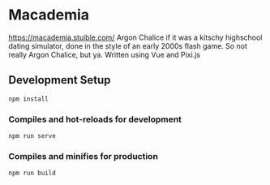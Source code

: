 # Macademia
https://macademia.stuible.com/
Argon Chalice if it was a kitschy highschool dating simulator, done in the style of an early 2000s flash game.  So not really Argon Chalice, but ya.  Written using Vue and Pixi.js

## Development Setup
```
npm install
```

### Compiles and hot-reloads for development
```
npm run serve
```

### Compiles and minifies for production
```
npm run build
```
